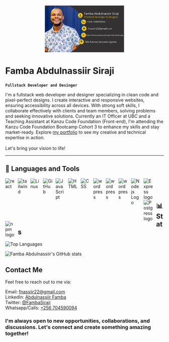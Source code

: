 <p align="center">
    <img src="./images/famba.png" alt="Famba's portfolio Image" width="50%">
</p>

# Famba Abdulnassiir Siraji

**`Fullstack Developer and Desinger`**

I'm a fullstack web developer and designer specializing in clean code and pixel-perfect designs. I create interactive and responsive websites, ensuring accessibility across all devices. With strong soft skills, I collaborate effectively with clients and team members, solving problems and seeking innovative solutions. Currently an IT Officer at UBC and a Teaching Assistant at Kanzu Code Foundation (Front-end), I'm attending the Kanzu Code Foundation Bootcamp Cohort 3 to enhance my skills and stay market-ready. Explore [my portfolio](https://famba-abdulnassiir-portfolio.netlify.app/) to see my creative and technical expertise in action.<br><br>
Let's bring your vision to life!

---
## 🧰 Languages and Tools
<img align="left" alt="react" width="30px" style="padding-right:10px;" src="https://cdn.jsdelivr.net/gh/devicons/devicon/icons/react/react-original-wordmark.svg" />
<img align="left" alt="tailwind" width="30px" height="auto" style="padding-right:10px" src="https://cdn.jsdelivr.net/gh/devicons/devicon/icons/tailwindcss/tailwindcss-plain.svg" />
<img align="left" alt="Linux" width="30px" style="padding-right:10px;" src="https://cdn.jsdelivr.net/gh/devicons/devicon/icons/linux/linux-original.svg" />
<img align="left" alt="GitHub" width="30px" style="padding-right:10px;" src="https://cdn.jsdelivr.net/gh/devicons/devicon/icons/github/github-original.svg" />
<img align="left" alt="JavaScript" width="30px" style="padding-right:10px;" src="https://cdn.jsdelivr.net/gh/devicons/devicon/icons/javascript/javascript-plain.svg" />
<img align="left" alt="HTML" width="30px" style="padding-right:10px;" src="https://cdn.jsdelivr.net/gh/devicons/devicon/icons/html5/html5-plain.svg" />
<img align="left" alt="CSS" width="30px" style="padding-right:10px;" src="https://cdn.jsdelivr.net/gh/devicons/devicon/icons/css3/css3-plain.svg" />
<img  align="left" alt="wordpress" width="30px" style="padding-right:10px;" src="https://cdn.jsdelivr.net/gh/devicons/devicon/icons/wordpress/wordpress-plain.svg" />
<img align="left" alt="wordpress" width="30px" style="padding-right:10px;" src="https://cdn.jsdelivr.net/gh/devicons/devicon/icons/photoshop/photoshop-plain.svg" />
<img align="left" alt="wordpress" width="30px" style="padding-right:10px;" src="https://cdn.jsdelivr.net/gh/devicons/devicon/icons/canva/canva-original.svg" />
<img align="left" alt="Node js Logo" width="30px" style="padding-right:10px;" src="https://cdn.jsdelivr.net/gh/devicons/devicon/icons/nodejs/nodejs-plain-wordmark.svg" />
<img align="left" alt="Express logo" width="30px" style="padding-right:10px;" src="https://cdn.jsdelivr.net/gh/devicons/devicon/icons/express/express-original-wordmark.svg" />
<img align="left" alt="Postgress logo" width="30px" style="padding-right:10px;" src="https://cdn.jsdelivr.net/gh/devicons/devicon/icons/postgresql/postgresql-original.svg" />
<img align="left" alt="npm logo" width="30px" style="padding-right:10px;" src="https://cdn.jsdelivr.net/gh/devicons/devicon/icons/npm/npm-original-wordmark.svg" />
<br><br>

#
## 📊 Stats
![Top Languages](https://github-readme-stats.vercel.app/api/top-langs/?username=Famba-Abdulnassiir&layout=compact)

![Famba Abdulnassiir's GitHub stats](https://github-readme-stats.vercel.app/api?username=Famba-Abdulnassiir&show_icons=true&theme=gruvbox)

## Contact Me
Feel free to reach out to me via:

Email: [fnassiir22@gmail.com](fnassiir22@gmail.com) <br>
LinkedIn: [Abdulnassiir Famba](https://www.linkedin.com/in/abdulnassiir-famba-87a861100/)<br>
Twitter: [@FambaSiraji](https://twitter.com/FambaSiraji)<br>
Whatsapp/Calls: [+256 704590094](https://wa.me/256704590094)

### I'm always open to new opportunities, collaborations, and discussions. Let's connect and create something amazing together!

